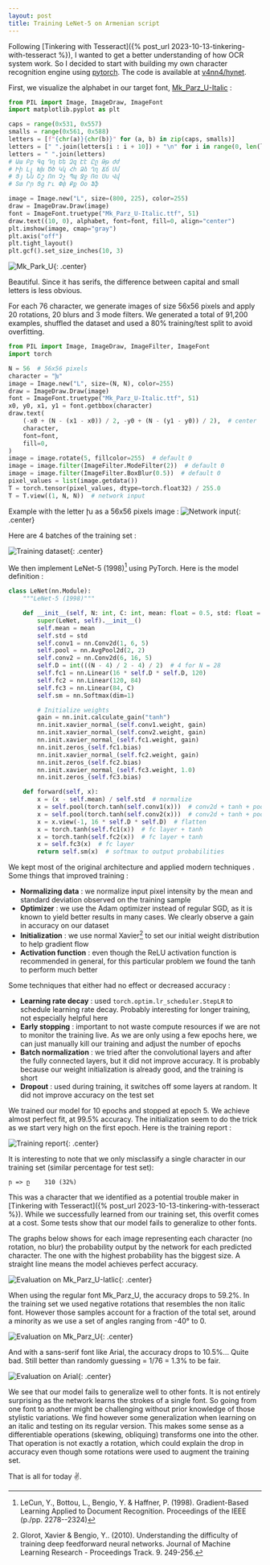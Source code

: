 ```yaml
---
layout: post
title: Training LeNet-5 on Armenian script
---
```


Following [Tinkering with Tesseract]({% post_url 2023-10-13-tinkering-with-tesseract %}), I wanted to get a better understanding of how OCR system work. So I decided to start with building my own character recognition engine using [pytorch](https://github.com/pytorch/pytorch). The code is available at [v4nn4/hynet](https://github.com/v4nn4/hynet).

First, we visualize the alphabet in our target font, [Mk_Parz_U-Italic](https://fonter.am/en/fonts/mk-parz-unicode) :

```python
from PIL import Image, ImageDraw, ImageFont
import matplotlib.pyplot as plt

caps = range(0x531, 0x557)
smalls = range(0x561, 0x588)
letters = [f"{chr(a)}{chr(b)}" for (a, b) in zip(caps, smalls)]
letters = [" ".join(letters[i : i + 10]) + "\n" for i in range(0, len(letters), 10)]
letters = " ".join(letters)
# Աա Բբ Գգ Դդ Եե Զզ Էէ Ըը Թթ Ժժ
# Իի Լլ Խխ Ծծ Կկ Հհ Ձձ Ղղ Ճճ Մմ
# Յյ Նն Շշ Ոո Չչ Պպ Ջջ Ռռ Սս Վվ
# Տտ Րր Ցց Ււ Փփ Քք Օօ Ֆֆ

image = Image.new("L", size=(800, 225), color=255)
draw = ImageDraw.Draw(image)
font = ImageFont.truetype("Mk_Parz_U-Italic.ttf", 51)
draw.text((10, 0), alphabet, font=font, fill=0, align="center")
plt.imshow(image, cmap="gray")
plt.axis("off")
plt.tight_layout()
plt.gcf().set_size_inches(10, 3)
```

![Mk_Park_U](/assets/images/alphabet.png){: .center}

Beautiful. Since it has serifs, the difference between capital and small letters is less obvious.

For each 76 character, we generate images of size 56x56 pixels and apply 20 rotations, 20 blurs and 3 mode filters. We generated a total of 91,200 examples, shuffled the dataset and used a 80% training/test split to avoid overfitting.

```python
from PIL import Image, ImageDraw, ImageFilter, ImageFont
import torch

N = 56  # 56x56 pixels
character = "խ"
image = Image.new("L", size=(N, N), color=255)
draw = ImageDraw.Draw(image)
font = ImageFont.truetype("Mk_Parz_U-Italic.ttf", 51)
x0, y0, x1, y1 = font.getbbox(character)
draw.text(
    (-x0 + (N - (x1 - x0)) / 2, -y0 + (N - (y1 - y0)) / 2),  # center
    character,
    font=font,
    fill=0,
)
image = image.rotate(5, fillcolor=255)  # default 0
image = image.filter(ImageFilter.ModeFilter(2))  # default 0
image = image.filter(ImageFilter.BoxBlur(0.5))  # default 0
pixel_values = list(image.getdata())
T = torch.tensor(pixel_values, dtype=torch.float32) / 255.0
T = T.view((1, N, N))  # network input
```

Example with the letter խ as a 56x56 pixels image :
![Network input](/assets/images/network_input.svg){: .center}

Here are 4 batches of the training set :

![Training dataset](/assets/images/training_set.png){: .center}

We then implement LeNet-5 (1998)[^1] using PyTorch. Here is the model definition :

```python
class LeNet(nn.Module):
    """LeNet-5 (1998)"""

    def __init__(self, N: int, C: int, mean: float = 0.5, std: float = 0.01):
        super(LeNet, self).__init__()
        self.mean = mean
        self.std = std
        self.conv1 = nn.Conv2d(1, 6, 5)
        self.pool = nn.AvgPool2d(2, 2)
        self.conv2 = nn.Conv2d(6, 16, 5)
        self.D = int(((N - 4) / 2 - 4) / 2)  # 4 for N = 28
        self.fc1 = nn.Linear(16 * self.D * self.D, 120)
        self.fc2 = nn.Linear(120, 84)
        self.fc3 = nn.Linear(84, C)
        self.sm = nn.Softmax(dim=1)

        # Initialize weights
        gain = nn.init.calculate_gain("tanh")
        nn.init.xavier_normal_(self.conv1.weight, gain)
        nn.init.xavier_normal_(self.conv2.weight, gain)
        nn.init.xavier_normal_(self.fc1.weight, gain)
        nn.init.zeros_(self.fc1.bias)
        nn.init.xavier_normal_(self.fc2.weight, gain)
        nn.init.zeros_(self.fc2.bias)
        nn.init.xavier_normal_(self.fc3.weight, 1.0)
        nn.init.zeros_(self.fc3.bias)

    def forward(self, x):
        x = (x - self.mean) / self.std  # normalize
        x = self.pool(torch.tanh(self.conv1(x)))  # conv2d + tanh + pool
        x = self.pool(torch.tanh(self.conv2(x)))  # conv2d + tanh + pool
        x = x.view(-1, 16 * self.D * self.D)  # flatten
        x = torch.tanh(self.fc1(x))  # fc layer + tanh
        x = torch.tanh(self.fc2(x))  # fc layer + tanh
        x = self.fc3(x)  # fc layer
        return self.sm(x)  # softmax to output probabilities
```

We kept most of the original architecture and applied modern techniques . Some things that improved training :

- **Normalizing data** : we normalize input pixel intensity by the mean and standard deviation observed on the training sample
- **Optimizer** : we use the Adam optimizer instead of regular SGD, as it is known to yield better results in many cases. We clearly observe a gain in accuracy on our dataset
- **Initialization** : we use normal Xavier[^2] to set our initial weight distribution to help gradient flow
- **Activation function** : even though the ReLU activation function is recommended in general, for this particular problem we found the tanh to perform much better


Some techniques that either had no effect or decreased accuracy :
- **Learning rate decay** : used `torch.optim.lr_scheduler.StepLR` to schedule learning rate decay. Probably interesting for longer training, not especially helpful here
- **Early stopping** : important to not waste compute resources if we are not to monitor the training live. As we are only using a few epochs here, we can just manually kill our training and adjust the number of epochs
- **Batch normalization** : we tried after the convolutional layers and after the fully connected layers, but it did not improve accuracy. It is probably because our weight initialization is already good, and the training is short
- **Dropout** : used during training, it switches off some layers at random. It did not improve accuracy on the test set

We trained our model for 10 epochs and stopped at epoch 5. We achieve almost perfect fit, at 99.5% accuracy. The initialization seem to do the trick as we start very high on the first epoch. Here is the training report :

![Training report](/assets/images/report.svg){: .center}

It is interesting to note that we only misclassify a single character in our training set (similar percentage for test set):

```
ր => ը    310 (32%)
```

This was a character that we identified as a potential trouble maker in [Tinkering with Tesseract]({% post_url 2023-10-13-tinkering-with-tesseract %}). While we successfully learned from our training set, this overfit comes at a cost. Some tests show that our model fails to generalize to other fonts.

The graphs below shows for each image representing each character (no rotation, no blur) the probability output by the network for each predicted character. The one with the highest probability has the biggest size. A straight line means the model achieves perfect accuracy.

![Evaluation on Mk_Parz_U-Iatlic](/assets/images/evaluation_Mk_Parz_U-Italic.png){: .center}

When using the regular font Mk_Parz_U, the accuracy drops to 59.2%. In the training set we used negative rotations that resembles the non italic font. However those samples account for a fraction of the total set, around  a minority as we use a set of angles ranging from -40° to 0.

![Evaluation on Mk_Parz_U](/assets/images/evaluation_Mk_Parz_U.png){: .center}

And with a sans-serif font like Arial, the accuracy drops to 10.5%... Quite bad. Still better than randomly guessing = 1/76 = 1.3% to be fair.

![Evaluation on Arial](/assets/images/evaluation_Arial.png){: .center}

We see that our model fails to generalize well to other fonts. It is not entirely surprising as the network learns the strokes of a single font. So going from one font to another might be challenging without prior knowledge of those stylistic variations. We find however some generalization when learning on an italic and testing on its regular version. This makes some sense as a differentiable operations (skewing, obliquing) transforms one into the other. That operation is not exactly a rotation, which could explain the drop in accuracy even though some rotations were used to augment the training set.

That is all for today ✌.

[^1]: LeCun, Y., Bottou, L., Bengio, Y. & Haffner, P. (1998). Gradient-Based Learning Applied to Document Recognition. Proceedings of the IEEE (p./pp. 2278--2324)
[^2]: Glorot, Xavier & Bengio, Y.. (2010). Understanding the difficulty of training deep feedforward neural networks. Journal of Machine Learning Research - Proceedings Track. 9. 249-256.